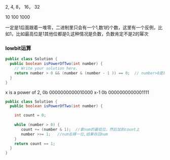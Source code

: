 2, 4, 8， 16， 32

10
100
1000

一定是1后面跟着一堆零，二进制里只会有一个1,数1的个数，这里有一个反例，比如1，比如最高位是1其他位都是0,这种情况是负数，负数肯定不是2的幂次



### lowbit运算

```java
public class Solution {
  public boolean isPowerOfTwo(int number) {
    // Write your solution here.
    return number > 0 && (number & (number - 1 )) == 0;  // number>0是防止0的情况，0的情况下x& （x-1）等于零
  }
}
```
x is a power of 2, 0b 0000000000010000
 x-1               0b 0000000000001111
  


```java
public class Solution {
  public boolean isPowerOfTwo(int number) {

    int count = 0;
   
    while (number > 0) {
       count += (number & 1);  //拿num的最低位，然后加到count上
       number >>= 1;   //num右移一位,结果存回num
    }
    return count == 1;
  }
}


```